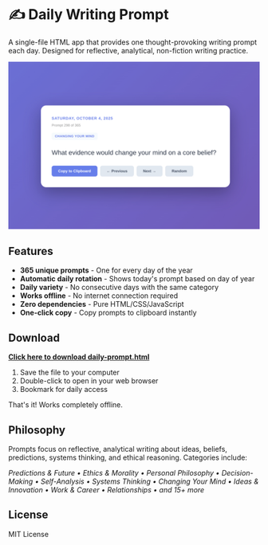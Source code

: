 # ✍️ Daily Writing Prompt

A single-file HTML app that provides one thought-provoking writing prompt each day. Designed for reflective, analytical, non-fiction writing practice.

![Daily Writing Prompt Screenshot](screenshot.png)

## Features

- **365 unique prompts** - One for every day of the year
- **Automatic daily rotation** - Shows today's prompt based on day of year
- **Daily variety** - No consecutive days with the same category
- **Works offline** - No internet connection required
- **Zero dependencies** - Pure HTML/CSS/JavaScript
- **One-click copy** - Copy prompts to clipboard instantly

## Download

**[Click here to download daily-prompt.html](https://raw.githubusercontent.com/shawnyeager/daily-writing-prompt/master/daily-prompt.html)**

1. Save the file to your computer
2. Double-click to open in your web browser
3. Bookmark for daily access

That's it! Works completely offline.

## Philosophy

Prompts focus on reflective, analytical writing about ideas, beliefs, predictions, systems thinking, and ethical reasoning. Categories include:

*Predictions & Future • Ethics & Morality • Personal Philosophy • Decision-Making • Self-Analysis • Systems Thinking • Changing Your Mind • Ideas & Innovation • Work & Career • Relationships • and 15+ more*

## License

MIT License
